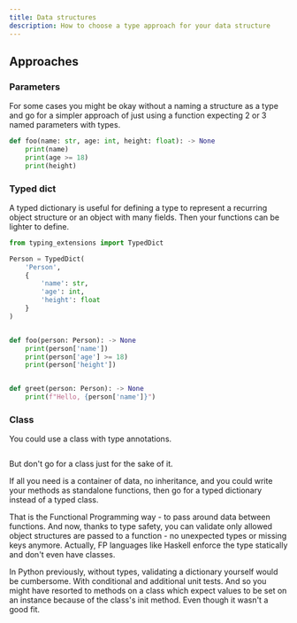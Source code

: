 ```yaml
---
title: Data structures
description: How to choose a type approach for your data structure 
---
```


## Approaches 

### Parameters

For some cases you might be okay without a naming a structure as a type and go for a simpler approach of just using a function expecting 2 or 3 named parameters with types.

```python
def foo(name: str, age: int, height: float): -> None
    print(name)
    print(age >= 18)
    print(height)
```


### Typed dict

A typed dictionary is useful for defining a type to represent a recurring object structure or an object with many fields. Then your functions can be lighter to define.

```python
from typing_extensions import TypedDict

Person = TypedDict(
    'Person', 
    {
        'name': str, 
        'age': int, 
        'height': float
    }
)


def foo(person: Person): -> None
    print(person['name'])
    print(person['age'] >= 18)
    print(person['height'])


def greet(person: Person): -> None
    print(f"Hello, {person['name']}")
```


### Class

You could use a class with type annotations. 

```python 

```

But don't go for a class just for the sake of it. 

If all you need is a container of data, no inheritance, and you could write your methods as standalone functions, then go for a typed dictionary instead of a typed class.

That is the Functional Programming way - to pass around data between functions. And now, thanks to type safety, you can validate only allowed object structures are passed to a function - no unexpected types or missing keys anymore. Actually, FP languages like Haskell enforce the type statically and don't even have classes.

In Python previously, without types, validating a dictionary yourself would be cumbersome. With conditional and additional unit tests. And so you might have resorted to methods on a class which expect values to be set on an instance because of the class's init method. Even though it wasn't a good fit.

